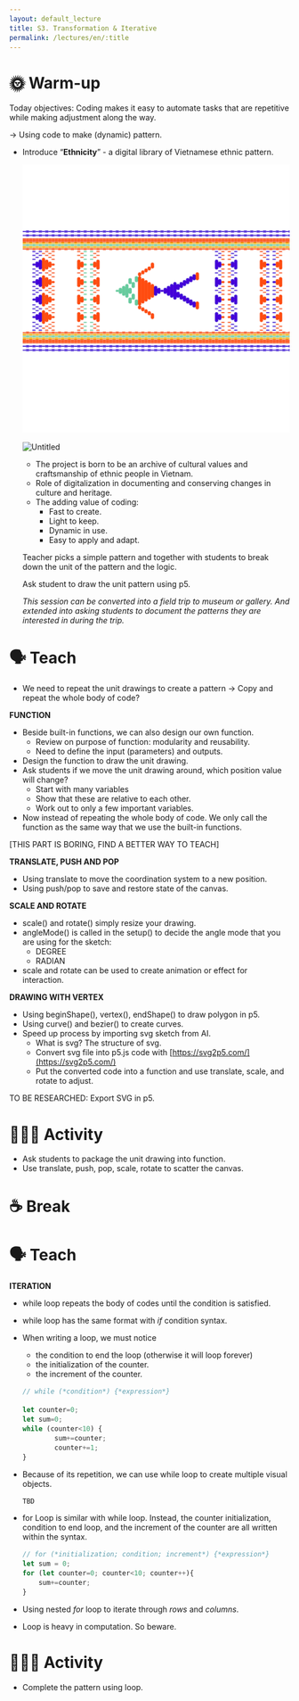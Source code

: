 ```yaml
---
layout: default_lecture
title: S3. Transformation & Iterative
permalink: /lectures/en/:title
---
```


# 🌞 Warm-up

Today objectives: Coding makes it easy to automate tasks that are repetitive while making adjustment along the way.

→ Using code to make (dynamic) pattern.

- Introduce “**Ethnicity**” - a digital library of Vietnamese ethnic pattern.
    
    ![Untitled](lectures/S3/imgs/thumb-1.png)
    
    ![Untitled](lectures/S3/imgs/thumb-2.png)
    
    - The project is born to be an archive of cultural values and craftsmanship of ethnic people in Vietnam.
    - Role of digitalization in documenting and conserving changes in culture and heritage.
    - The adding value of coding:
        - Fast to create.
        - Light to keep.
        - Dynamic in use.
        - Easy to apply and adapt.
    
    Teacher picks a simple pattern and together with students to break down the unit of the pattern and the logic.
    
    Ask student to draw the unit pattern using p5. 
    
    *This session can be converted into a field trip to museum or gallery. And extended into asking students to document the patterns they are interested in during the trip.* 
    

# 🗣️ Teach

- We need to repeat the unit drawings to create a pattern → Copy and repeat the whole body of code?

**FUNCTION**

- Beside built-in functions, we can also design our own function.
    - Review on purpose of function: modularity and reusability.
    - Need to define the input (parameters) and outputs.
- Design the function to draw the unit drawing.
- Ask students if we move the unit drawing around, which position value will change?
    - Start with many variables
    - Show that these are relative to each other.
    - Work out to only a few important variables.
- Now instead of repeating the whole body of code. We only call the function as the same way that we use the built-in functions.

[THIS PART IS BORING, FIND A BETTER WAY TO TEACH]

**TRANSLATE, PUSH AND POP**

- Using translate to move the coordination system to a new position.
- Using push/pop to save and restore state of the canvas.

**SCALE AND ROTATE**

- scale() and rotate() simply resize your drawing.
- angleMode() is called in the setup() to decide the angle mode that you are using for the sketch:
    - DEGREE
    - RADIAN
- scale and rotate can be used to create animation or effect for interaction.

**DRAWING WITH VERTEX**

- Using beginShape(), vertex(), endShape() to draw polygon in p5.
- Using curve() and bezier() to create curves.
- Speed up process by importing svg sketch from AI.
    - What is svg? The structure of svg.
    - Convert svg file into p5.js code with [https://svg2p5.com/](https://svg2p5.com/)
    - Put the converted code into a function and use translate, scale, and rotate to adjust.

TO BE RESEARCHED: Export SVG in p5.

# 🏄🏻‍♂️ Activity

- Ask students to package the unit drawing into function.
- Use translate, push, pop, scale, rotate to scatter the canvas.

# ☕️ Break

# 🗣️ Teach

**ITERATION**

- while loop repeats the body of codes until the condition is satisfied.
- while loop has the same format with *if* condition syntax.
- When writing a loop, we must notice
    - the condition to end the loop (otherwise it will loop forever)
    - the initialization of the counter.
    - the increment of the counter.
    
    ```jsx
    // while (*condition*) {*expression*}
    
    let counter=0;
    let sum=0;
    while (counter<10) {
    		sum+=counter;
    		counter+=1;
    }
    ```
    
- Because of its repetition, we can use while loop to create multiple visual objects.
    
    ```jsx
    TBD
    ```
    
- for Loop is similar with while loop. Instead, the counter initialization, condition to end loop, and the increment of the counter are all written within the syntax.
    
    ```jsx
    // for (*initialization; condition; increment*) {*expression*} 
    let sum = 0;
    for (let counter=0; counter<10; counter++){
    	sum+=counter;
    }
    ```
    
- Using nested *for* loop to iterate through *rows* and *columns*.
- Loop is heavy in computation. So beware.

# 🏄🏻‍♂️ Activity

- Complete the pattern using loop.